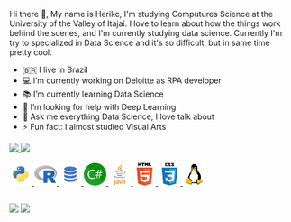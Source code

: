 Hi there 👋, My name is Herikc, I'm studying Computures Science at the University of the Valley of Itajaí. I love to learn about how the things work behind the scenes, and I'm currently studying data science. Currently I'm try to specialized in Data Science and it's so difficult, but in same time pretty cool.

- 🇧🇷 I live in Brazil
- 💻 I’m currently working on Deloitte as RPA developer
- 📚 I’m currently learning Data Science
- 🤔 I’m looking for help with Deep Learning
- 💬 Ask me everything Data Science, I love talk about
- ⚡ Fun fact: I almost studied Visual Arts

<div style="display: inline_block">
  <a href="https://github.com/Herikc2">
  <img height="200em" src="https://github-readme-stats.vercel.app/api?username=Herikc2&show_icons=true&theme=dracula&include_all_commits=true&count_private=true"/>
  <img height="200em" src="https://github-readme-stats.vercel.app/api/top-langs/?username=Herikc2&layout=compact&langs_count=10&theme=dracula"/>
</div>

<div style="display: inline_block"><br>
  <img height="40" width="40" src="https://raw.githubusercontent.com/github/explore/80688e429a7d4ef2fca1e82350fe8e3517d3494d/topics/python/python.png">
  <img height="40" width="40" src="https://raw.githubusercontent.com/github/explore/80688e429a7d4ef2fca1e82350fe8e3517d3494d/topics/r/r.png">
  <img height="40" width="40" src="https://raw.githubusercontent.com/github/explore/80688e429a7d4ef2fca1e82350fe8e3517d3494d/topics/sql/sql.png">
  <img height="40" width="40" src="https://raw.githubusercontent.com/github/explore/80688e429a7d4ef2fca1e82350fe8e3517d3494d/topics/csharp/csharp.png">
  <img height="40" width="40" src="https://raw.githubusercontent.com/github/explore/80688e429a7d4ef2fca1e82350fe8e3517d3494d/topics/java/java.png">
  <img height="40" width="40" src="https://raw.githubusercontent.com/github/explore/80688e429a7d4ef2fca1e82350fe8e3517d3494d/topics/html/html.png">
  <img height="40" width="40" src="https://raw.githubusercontent.com/github/explore/80688e429a7d4ef2fca1e82350fe8e3517d3494d/topics/css/css.png">
  <img height="40" width="40" src="https://raw.githubusercontent.com/github/explore/80688e429a7d4ef2fca1e82350fe8e3517d3494d/topics/linux/linux.png">
</div>

##

<div> 
  <a href="mailto:herikcbrecher@outlook.com.br"><img src="https://img.shields.io/badge/-Outlook-%23333?style=for-the-badge&logo=gmail&logoColor=white" target="_blank"></a>
  <a href="https://www.linkedin.com/in/herikc-brecher/?locale=en_US" target="_blank"><img src="https://img.shields.io/badge/-LinkedIn-%230077B5?style=for-the-badge&logo=linkedin&logoColor=white" target="_blank"></a> 
</div>
